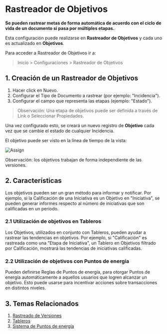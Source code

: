 <!-- add-breadcrumbs -->
# Rastreador de Objetivos

**Se pueden rastrear metas de forma automática de acuerdo con el ciclo de vida de un documento si pasa por múltiples etapas.**

Esta configuración puede realizarse en **Rastreador de Objetivos** y cada uno es actualizado en **Objetivos**.

Para acceder a Rastreador de Objetivos ir a:
> Inicio > Configuraciones > Rastreador de Objetivos

## 1. Creación de un Rastreador de Objetivos

1. Hacer click en Nuevo.
1. Configurar el Tipo de Documento a rastrear (por ejemplo: "Incidencia"). 
1. Configurar el campo que representa las etapas (ejemplo: "Estado").

> Observación: Una etapa de objetivos puede ser definida a través de Link o Seleccionar Propiedades. 

Una vez configurado esto, se creará un nuevo registro de **Objetivo** cada vez que se cambie el estado de cualquier Incidencia. 

El objetivo puede ser visto en la línea de tiempo de la vista:

<img class="screenshot" alt="Assign" src="/docs/assets/img/automation/milestone-in-timeline.png">

Observación: los objetivos trabajan de forma independiente de las versiones.

## 2. Características

Los objetivos pueden ser un gran método para informar y notificar. Por ejemplo, si la Calificación de una Iniciativa es un Objetivo en "Iniciativa", se pueden generar informes respecto al número de iniciativas que son calificadas en un período. 

### 2.1 Utilización de objetivos en Tableros

Los Objetivos, utilizados en conjunto con Tableros, pueden ayudar a rastrear las tendencias en objetivos. Por ejemplo, si "Calificación" es rastreada como una "Etapa de Iniciativa", un Tablero en Objetivos filtrado por Calificación, mostrará las tendencias de iniciativas calificadas. 

### 2.2 Utilización de objetivos con Puntos de energía

Pueden definirse Reglas de Puntos de energía, para otorgar Puntos de energía automáticamente a aquellos usuarios que logren alcanzar un objetivo. Esto puede usarse para incentivar acciones sobre transacciones en distintos niveles.  

## 3. Temas Relacionados
1. [Rastreado de Versiones](/docs/user/manual/es/using-erpnext/document-versioning)
1. [Tableros](/docs/user/manual/es/using-erpnext/dashboard)
1. [Sistema de Puntos de energía](/docs/user/manual/es/setting-up/energy-point-system)
